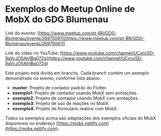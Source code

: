 # Exemplos do Meetup Online de MobX do GDG Blumenau

Link do evento: [https://www.meetup.com/pt-BR/GDG-Blumenau/events/269750811](https://www.meetup.com/pt-BR/GDG-Blumenau/events/269750811)

Link do vídeo no YouTube: [https://www.youtube.com/channel/UCxnv5D-9aVcJO5Ah1Bq072g](https://www.youtube.com/channel/UCxnv5D-9aVcJO5Ah1Bq072g) 

Este projeto está divido em branchs. 
Cada branch contém um exemplo demonstrado no evento, conforme lista abaixo:

* **master**: Projeto de contador padrão do Flutter.
* **exemplo1**: Projeto de contador usando MobX sem anotações.
* **exemplo2**: Projeto de contador usando MobX com anotações.
* **exemplo3**: Projeto de uso de reações no MobX.
* **exemplo4**: Projeto de formulário reativo com MobX.

Todos os exemplos acima são adaptações dos exemplos oficiais do MobX disponíveis no endereço [https://mobx.netlify.com](https://mobx.netlify.com).

